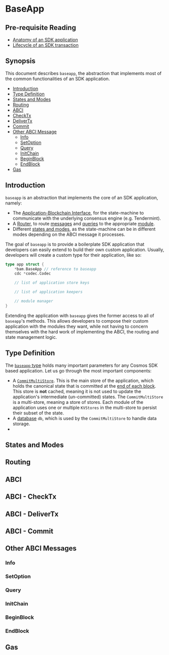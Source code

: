 # BaseApp

## Pre-requisite Reading

- [Anatomy of an SDK application](./app-anatomy.md)
- [Lifecycle of an SDK transaction](./tx-lifecycle.md)

## Synopsis

This document describes `baseapp`, the abstraction that implements most of the common functionalities of an SDK application. 

- [Introduction](#introduction)
- [Type Definition](#type-definition)
- [States and Modes](#states-and-modes)
- [Routing](#routing)
- [ABCI](#abci)
- [CheckTx](#abci-checktx)
- [DeliverTx](#abci-delivertx)
- [Commit](#abbci-commit)
- [Other ABCI Message](#other-abci-message)
    + [Info](#info)
    + [SetOption](#setoption)
    + [Query](#query)
    + [InitChain](#initchain)
    + [BeginBlock](#beginblock)
    + [EndBlock](#endblock)
- [Gas](#gas)


## Introduction

`baseapp` is an abstraction that implements the core of an SDK application, namely:

- The [Application-Blockchain Interface](#abci), for the state-machine to communicate with the underlying consensus engine (e.g. Tendermint). 
- A [Router](#routing), to route [messages](./tx-msgs.md) and [queries](./querier.md) to the appropriate [module](./modules.md).
- Different [states and modes](#states-and-modes), as the state-machine can be in different modes depending on the ABCI message it processes. 

The goal of `baseapp` is to provide a boilerplate SDK application that developers can easily extend to build their own custom application. Usually, developers will create a custom type for their application, like so:

```go 
type app struct {
    *bam.BaseApp // reference to baseapp
    cdc *codec.Codec

    // list of application store keys

    // list of application keepers

    // module manager
}
```

Extending the application with `baseapp` gives the former access to all of `baseapp`'s methods. This allows developers to compose their custom application with the modules they want, while not having to concern themselves with the hard work of implementing the ABCI, the routing and state management logic. 

## Type Definition

The [`baseapp` type](https://github.com/cosmos/cosmos-sdk/blob/master/baseapp/baseapp.go#L45-L91) holds many important parameters for any Cosmos SDK based application. Let us go through the most important components:

- A [`CommitMultiStore`](./store.md#commit-multi-store). This is the main store of the application, which holds the canonical state that is committed at the [end of each block](#endblock). This store is **not** cached, meaning it is not used to update the application's intermediate (un-committed) states. The `CommitMultiStore` is a multi-store, meaning a store of stores. Each module of the application uses one or multiple `KVStores` in the multi-store to persist their subset of the state. 
- A [database](./store.md#database) `db`, which is used by the `CommitMultiStore` to handle data storage.
- 

## States and Modes

## Routing

## ABCI

## ABCI - CheckTx

## ABCI - DeliverTx

## ABCI - Commit

## Other ABCI Messages

### Info

### SetOption

### Query 

### InitChain

### BeginBlock

### EndBlock

## Gas 